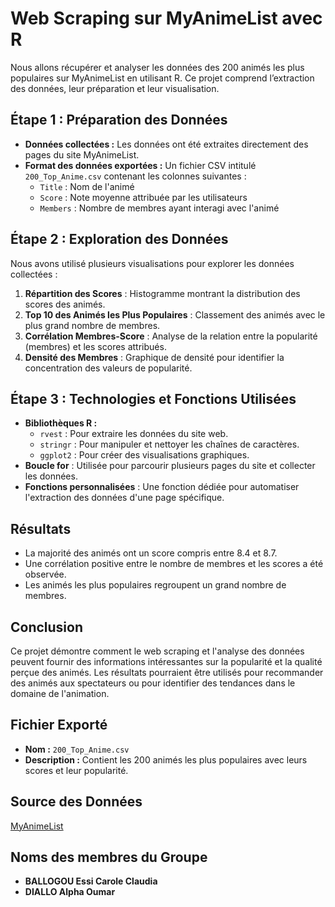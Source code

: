 #  Web Scraping sur MyAnimeList avec R

Nous allons récupérer et analyser les données des 200 animés les plus populaires sur MyAnimeList en utilisant R. Ce projet comprend l’extraction des données, leur préparation et leur visualisation.

## Étape 1 : Préparation des Données  
- **Données collectées :** Les données ont été extraites directement des pages du site MyAnimeList.  
- **Format des données exportées :** Un fichier CSV intitulé `200_Top_Anime.csv` contenant les colonnes suivantes :  
  - `Title` : Nom de l'animé  
  - `Score` : Note moyenne attribuée par les utilisateurs  
  - `Members` : Nombre de membres ayant interagi avec l'animé  

## Étape 2 : Exploration des Données  
Nous avons utilisé plusieurs visualisations pour explorer les données collectées :  
1. **Répartition des Scores** : Histogramme montrant la distribution des scores des animés.  
2. **Top 10 des Animés les Plus Populaires** : Classement des animés avec le plus grand nombre de membres.  
3. **Corrélation Membres-Score** : Analyse de la relation entre la popularité (membres) et les scores attribués.  
4. **Densité des Membres** : Graphique de densité pour identifier la concentration des valeurs de popularité.  

## Étape 3 : Technologies et Fonctions Utilisées  
- **Bibliothèques R :**  
  - `rvest` : Pour extraire les données du site web.  
  - `stringr` : Pour manipuler et nettoyer les chaînes de caractères.  
  - `ggplot2` : Pour créer des visualisations graphiques.  
- **Boucle for** : Utilisée pour parcourir plusieurs pages du site et collecter les données.  
- **Fonctions personnalisées** : Une fonction dédiée pour automatiser l'extraction des données d'une page spécifique.  

## Résultats  
- La majorité des animés ont un score compris entre 8.4 et 8.7.  
- Une corrélation positive entre le nombre de membres et les scores a été observée.  
- Les animés les plus populaires regroupent un grand nombre de membres.  

## Conclusion  
Ce projet démontre comment le web scraping et l'analyse des données peuvent fournir des informations intéressantes sur la popularité et la qualité perçue des animés. Les résultats pourraient être utilisés pour recommander des animés aux spectateurs ou pour identifier des tendances dans le domaine de l'animation.  

## Fichier Exporté  
- **Nom :** `200_Top_Anime.csv`  
- **Description :** Contient les 200 animés les plus populaires avec leurs scores et leur popularité.  

## Source des Données 
[MyAnimeList](https://myanimelist.net/topanime.php?type=all&topkeyword=)

## Noms des membres du Groupe
 - **BALLOGOU Essi Carole Claudia**
 - **DIALLO Alpha Oumar**
